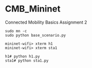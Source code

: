 # CMB_Mininet
Connected Mobility Basics Assignment 2

```
sudo mn -c
sudo python base_scenario.py

mininet-wifi> xterm h1
mininet-wifi> xterm sta1

h1# python h1.py
sta1# python sta1.py
```
